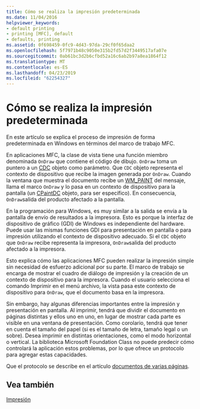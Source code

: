 ```yaml
---
title: Cómo se realiza la impresión predeterminada
ms.date: 11/04/2016
helpviewer_keywords:
- default printing
- printing [MFC], default
- defaults, printing
ms.assetid: 0f698459-0fc9-4d43-97da-29cf0f65daa2
ms.openlocfilehash: 5f7971b48c9050e315b2fd57d2f3449517afa07e
ms.sourcegitcommit: 0ab61bc3d2b6cfbd52a16c6ab2b97a8ea1864f12
ms.translationtype: MT
ms.contentlocale: es-ES
ms.lasthandoff: 04/23/2019
ms.locfileid: "62254327"
---
```

# <a name="how-default-printing-is-done"></a>Cómo se realiza la impresión predeterminada

En este artículo se explica el proceso de impresión de forma predeterminada en Windows en términos del marco de trabajo MFC.

En aplicaciones MFC, la clase de vista tiene una función miembro denominada `OnDraw` que contiene el código de dibujo. `OnDraw` toma un puntero a un [CDC](../mfc/reference/cdc-class.md) objeto como parámetro. Que `CDC` objeto representa el contexto de dispositivo que recibe la imagen generada por `OnDraw`. Cuando la ventana que muestra el documento recibe un [WM_PAINT](/windows/desktop/gdi/wm-paint) del mensaje, llama el marco `OnDraw` y lo pasa en un contexto de dispositivo para la pantalla (un [CPaintDC](../mfc/reference/cpaintdc-class.md) objeto, para ser específico). En consecuencia, `OnDraw`salida del producto afectado a la pantalla.

En la programación para Windows, es muy similar a la salida se envía a la pantalla de envío de resultados a la impresora. Esto es porque la interfaz de dispositivo de gráfico (GDI) de Windows es independiente del hardware. Puede usar las mismas funciones GDI para presentación en pantalla o para impresión utilizando el contexto de dispositivo adecuado. Si el `CDC` objeto que `OnDraw` recibe representa la impresora, `OnDraw`salida del producto afectado a la impresora.

Esto explica cómo las aplicaciones MFC pueden realizar la impresión simple sin necesidad de esfuerzo adicional por su parte. El marco de trabajo se encarga de mostrar el cuadro de diálogo de impresión y la creación de un contexto de dispositivo para la impresora. Cuando el usuario selecciona el comando Imprimir en el menú archivo, la vista pasa este contexto de dispositivo para `OnDraw`, que el documento basa en la impresora.

Sin embargo, hay algunas diferencias importantes entre la impresión y presentación en pantalla. Al imprimir, tendrá que dividir el documento en páginas distintas y ellos uno en uno, en lugar de mostrar cada parte es visible en una ventana de presentación. Como corolario, tendrá que tener en cuenta el tamaño del papel (si es el tamaño de letra, tamaño legal o un sobre). Desea imprimir en distintas orientaciones, como el modo horizontal o vertical. La biblioteca Microsoft Foundation Class no puede predecir cómo controlará la aplicación estos problemas, por lo que ofrece un protocolo para agregar estas capacidades.

Que el protocolo se describe en el artículo [documentos de varias páginas](../mfc/multipage-documents.md).

## <a name="see-also"></a>Vea también

[Impresión](../mfc/printing.md)
